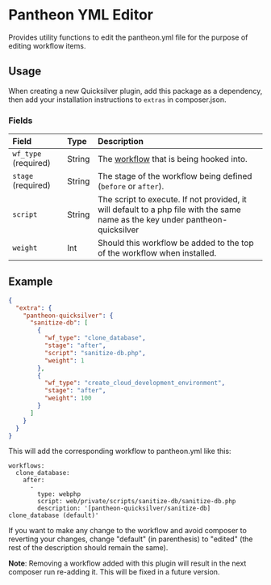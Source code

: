 # Pantheon YML Editor
Provides utility functions to edit the pantheon.yml file for the purpose of editing workflow items.

## Usage
When creating a new Quicksilver plugin, add this package as a dependency, then add your installation instructions to `extras` in composer.json.

### Fields
|Field|Type|Description|
|:-|:-|:-|
|`wf_type` (required)|String|The [workflow](https://pantheon.io/docs/quicksilver#hooks) that is being hooked into.|
|`stage` (required)|String|The stage of the workflow being defined (`before` or `after`).|
|`script`|String|The script to execute. If not provided, it will default to a php file with the same name as the key under pantheon-quicksilver|
|`weight`|Int|Should this workflow be added to the top of the workflow when installed.|


## Example

```json
{
  "extra": {
    "pantheon-quicksilver": {
      "sanitize-db": [
        {
          "wf_type": "clone_database",
          "stage": "after",
          "script": "sanitize-db.php",
          "weight": 1
        },
        {
          "wf_type": "create_cloud_development_environment",
          "stage": "after",
          "weight": 100
        }
      ]
    }
  }
}
```

This will add the corresponding workflow to pantheon.yml like this:

```
workflows:
  clone_database:
    after:
      -
        type: webphp
        script: web/private/scripts/sanitize-db/sanitize-db.php
        description: '[pantheon-quicksilver/sanitize-db] clone_database (default)'
```

If you want to make any change to the workflow and avoid composer to reverting your changes, change "default" (in parenthesis) to "edited" (the rest of the description should remain the same).

**Note**: Removing a workflow added with this plugin will result in the next composer run re-adding it. This will be fixed in a future version.
